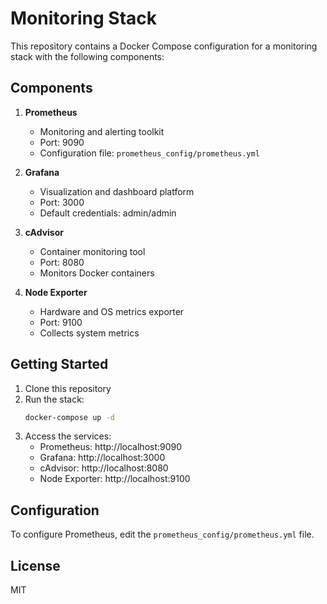 # Monitoring Stack

This repository contains a Docker Compose configuration for a monitoring stack with the following components:

## Components

1. **Prometheus**
   - Monitoring and alerting toolkit
   - Port: 9090
   - Configuration file: `prometheus_config/prometheus.yml`

2. **Grafana**
   - Visualization and dashboard platform
   - Port: 3000
   - Default credentials: admin/admin

3. **cAdvisor**
   - Container monitoring tool
   - Port: 8080
   - Monitors Docker containers

4. **Node Exporter**
   - Hardware and OS metrics exporter
   - Port: 9100
   - Collects system metrics

## Getting Started

1. Clone this repository
2. Run the stack:
   ```bash
   docker-compose up -d
   ```
3. Access the services:
   - Prometheus: http://localhost:9090
   - Grafana: http://localhost:3000
   - cAdvisor: http://localhost:8080
   - Node Exporter: http://localhost:9100

## Configuration

To configure Prometheus, edit the `prometheus_config/prometheus.yml` file.

## License

MIT
